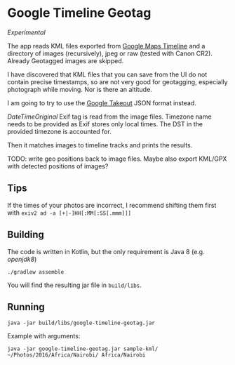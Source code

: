 # Google Timeline Geotag

*Experimental*

The app reads KML files exported from [Google Maps Timeline](https://www.google.com/maps/timeline) 
and a directory of images (recursively), jpeg or raw (tested with Canon CR2). 
Already Geotagged images are skipped.

I have discovered that KML files that you can save from the UI do not contain precise timestamps, so are not
very good for geotagging, especially photograph while moving. Nor is there an altitude.

I am going to try to use the [Google Takeout](https://takeout.google.com/settings/takeout/custom/location_history) JSON format instead.

*DateTimeOriginal* Exif tag is read from the image files. Timezone name needs to be
provided as Exif stores only local times. The DST in the provided timezone is accounted for.

Then it matches images to timeline tracks and prints the results.

TODO: write geo positions back to image files.
Maybe also export KML/GPX with detected positions of images?

## Tips

If the times of your photos are incorrect, I recommend shifting them first with `exiv2 ad -a [+|-]HH[:MM[:SS[.mmm]]]`

## Building

The code is written in Kotlin, but the only requirement is Java 8 (e.g. *openjdk8*)

`./gradlew assemble`

You will find the resulting jar file in `build/libs`.

## Running

`java -jar build/libs/google-timeline-geotag.jar`

Example with arguments:

`java -jar google-timeline-geotag.jar sample-kml/ ~/Photos/2016/Africa/Nairobi/ Africa/Nairobi`

